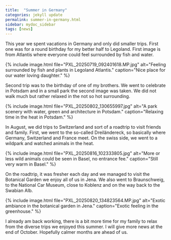 ```yaml
---
title:  "Summer in Germany"
categories: jekyll update
permalink: summer-in-germany.html
sidebar: mydoc_sidebar
tags: [news]
---
```


This year we spent vacations in Germany and only did smaller trips. First one was for a round birthday for my better half to Legoland. First image is from Atlantis where everyone could feel surrounded by fish and water.

{% include image.html file="PXL_20250719_092401618.MP.jpg" alt="Feeling surrounded by fish and plants in Legoland Atlantis." caption="Nice place for our water loving daughter." %}

Second trip was to the birthday of one of my brothers. We went to celebrate in Potsdam and in a small park the second image was taken. We did not walk much but rather relaxed in the not so hot surrounding.

{% include image.html file="PXL_20250802_130655997.jpg" alt="A park scenery with water, green and architecture in Potsdam." caption="Relaxing time in the heat in Potsdam." %}

In August, we did trips to Switzerland and sort of a roadtrip to visit friends and family. First, we went to the so-called Dreiländereck, so basically where Germany, Switzerland and France meet. On the swiss side, we went to a wildpark and watched animals in the heat.

{% include image.html file="PXL_20250816_102333805.jpg" alt="More or less wild animals could be seen in Basel, no entrance fee." caption="Still very warm in Basel." %}

On the roadtrip, it was fresher each day and we managed to visit the Botanical Garden we enjoy all of us in Jena. We also went to Braunschweig, to the National Car Museum, close to Koblenz and on the way back to the Swabian Alb.

{% include image.html file="PXL_20250820_134823564.MP.jpg" alt="Exotic ambiance in the botanical garden in Jena." caption="Exotic feeling in the greenhouse." %}

I already am back working, there is a bit more time for my family to relax from the diverse trips we enjoyed this summer. I will give more news at the end of October. Hopefully calmer months are ahead of us.
